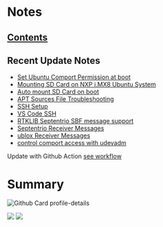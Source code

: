 <!--
**dino920135/dino920135** is a ✨ _special_ ✨ repository because its `README.md` (this file) appears on your GitHub profile.
-->
<!-- # About me -->
# Notes
## [Contents](https://dino920135.github.io/Notes/#/page/contents)
## Recent Update Notes
<!-- BLOG-POST-LIST:START -->
- [Set Ubuntu Comport Permission at boot](https://dino920135.github.io/Notes//#/page/Set%20Ubuntu%20Comport%20Permission%20at%20boot)
- [Mounting SD Card on NXP i.MX8 Ubuntu System](https://dino920135.github.io/Notes//#/page/Mounting%20SD%20Card%20on%20NXP%20i.MX8%20Ubuntu%20System)
- [Auto mount SD Card on boot](https://dino920135.github.io/Notes//#/page/Auto%20mount%20SD%20Card%20on%20boot)
- [APT Sources File Troubleshooting](https://dino920135.github.io/Notes//#/page/APT%20Sources%20File%20Troubleshooting)
- [SSH Setup](https://dino920135.github.io/Notes//#/page/SSH%20Setup)
- [VS Code SSH](https://dino920135.github.io/Notes//#/page/VS%20Code%20SSH)
- [RTKLIB Septentrio SBF message support](https://dino920135.github.io/Notes//#/page/RTKLIB%20Septentrio%20SBF%20message%20support)
- [Septentrio Receiver Messages](https://dino920135.github.io/Notes//#/page/Septentrio%20Receiver%20Messages)
- [ublox Receiver Messages](https://dino920135.github.io/Notes//#/page/ublox%20Receiver%20Messages)
- [control comport access with udevadm](https://dino920135.github.io/Notes//#/page/control%20comport%20access%20with%20udevadm)
<!-- BLOG-POST-LIST:END -->

Update with Github Action [see workflow](https://github.com/dino920135/dino920135/tree/main/.github/workflows)

# Summary
![Github Card profile-details](http://github-profile-summary-cards.vercel.app/api/cards/profile-details?username=dino920135&theme=github_dark)

![](http://github-profile-summary-cards.vercel.app/api/cards/stats?username=dino920135&theme=github_dark) ![](http://github-profile-summary-cards.vercel.app/api/cards/repos-per-language?username=dino920135&theme=github_dark)
